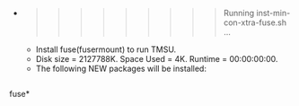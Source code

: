 * >>>>>>>>> Running inst-min-con-xtra-fuse.sh ...
  * Install fuse(fusermount) to run TMSU.
  * Disk size = 2127788K. Space Used = 4K. Runtime = 00:00:00:00.
  * The following NEW packages will be installed:
  ```bash
fuse*
  ```
